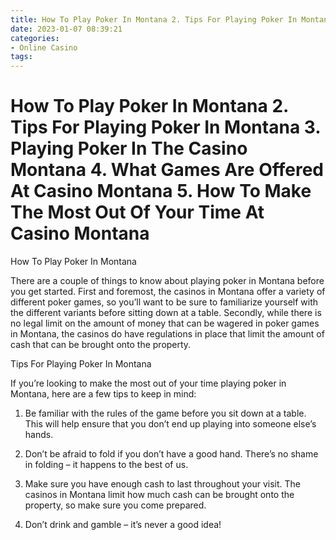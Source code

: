 ```yaml
---
title: How To Play Poker In Montana 2. Tips For Playing Poker In Montana 3. Playing Poker In The Casino Montana 4. What Games Are Offered At Casino Montana 5. How To Make The Most Out Of Your Time At Casino Montana
date: 2023-01-07 08:39:21
categories:
- Online Casino
tags:
---
```



#  How To Play Poker In Montana 2. Tips For Playing Poker In Montana 3. Playing Poker In The Casino Montana 4. What Games Are Offered At Casino Montana 5. How To Make The Most Out Of Your Time At Casino Montana

How To Play Poker In Montana

There are a couple of things to know about playing poker in Montana before you get started. First and foremost, the casinos in Montana offer a variety of different poker games, so you’ll want to be sure to familiarize yourself with the different variants before sitting down at a table. Secondly, while there is no legal limit on the amount of money that can be wagered in poker games in Montana, the casinos do have regulations in place that limit the amount of cash that can be brought onto the property.

Tips For Playing Poker In Montana

If you’re looking to make the most out of your time playing poker in Montana, here are a few tips to keep in mind:

1. Be familiar with the rules of the game before you sit down at a table. This will help ensure that you don’t end up playing into someone else’s hands.

2. Don’t be afraid to fold if you don’t have a good hand. There’s no shame in folding – it happens to the best of us.

3. Make sure you have enough cash to last throughout your visit. The casinos in Montana limit how much cash can be brought onto the property, so make sure you come prepared.

4. Don’t drink and gamble – it’s never a good idea!